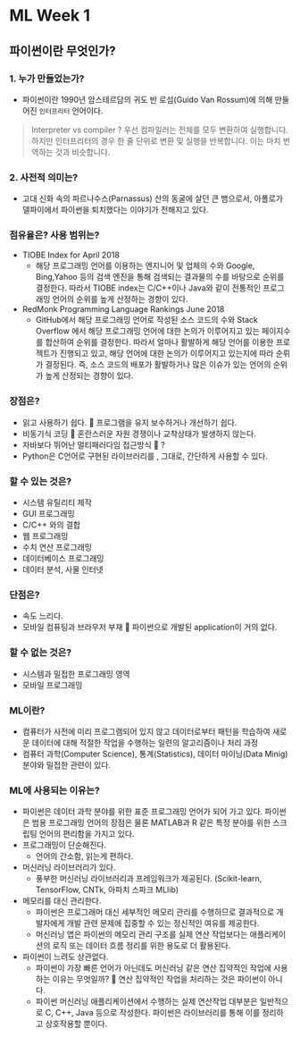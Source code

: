 
# ML Week 1
## 파이썬이란 무엇인가?
### 1. 누가 만들었는가?
  * 파이썬이란 1990년 암스테르담의 귀도 반 로섬(Guido Van Rossum)에 의해 만들어진 `인터프리터` 언어이다.
  > Interpreter vs compiler ?  우선 컴파일러는 전체를 모두 변환하여 실행합니다. 하지만 인터프리터의 경우 한 줄 단위로 변환 및 실행을 반복합니다. 이는 마치 번역하는 것과 비슷합니다.
### 2. 사전적 의미는?
  * 고대 신화 속의 파르나수스(Parnassus) 산의 동굴에 살던 큰 뱀으로서, 아폴로가 델파이에서 파이썬을 퇴치했다는 이야기가 전해지고 있다.
### 점유율은? 사용 범위는?
  * TIOBE Index for April 2018
    * 해당 프로그래밍 언어를 이용하는 엔지니어 및 업체의 수와 Google, Bing,Yahoo 등의 검색 엔진을 통해 검색되는 결과물의 수를 바탕으로 순위를 결정한다. 따라서 TIOBE index는 C/C++이나 Java와 같이 전통적인 프로그래밍 언어의 순위를 높게 산정하는 경향이 있다.
  * RedMonk Programming Language Rankings June 2018
    * GitHub에서 해당 프로그래밍 언어로 작성된 소스 코드의 수와 Stack Overflow 에서 해당 프로그래밍 언어에 대한 논의가 이루어지고 있는 페이지수를 합산하여 순위를 결정한다. 따라서 얼마나 활발하게 해당 언어를 이용한 프로젝트가 진행되고 있고, 해당 언어에 대한 논의가 이루어지고 있는지에 따라 순뤼가 결정된다. 즉, 소스 코드의 배포가 활발하거나 많은 이슈가 있는 언어의 순위가 높게 산정되는 경향이 있다.
### 장점은?
  * 읽고 사용하기 쉽다.  프로그램을 유지 보수하거나 개선하기 쉽다.
  * 비동기식 코딩  혼란스러운 자원 경쟁이나 교착상태가 발생하지 않는다.
  * 자바보다 뛰어난 멀티패러다임 접근방식  ?
  * Python은 C언어로 구현된 라이브러리를 , 그대로, 간단하게 사용할 수 있다.
### 할 수 있는 것은?
  * 시스템 유틸리티 제작
  * GUI 프로그래밍
  * C/C++ 와의 결합
  * 웹 프로그래밍
  * 수치 연산 프로그래밍
  * 데이터베이스 프로그래밍
  * 데이터 분석, 사물 인터넷
### 단점은?
  * 속도 느리다.
  * 모바일 컴퓨팅과 브라우저 부재  파이썬으로 개발된 application이 거의 없다.
### 할 수 없는 것은?
  * 시스템과 밀접한 프로그래밍 영역
  * 모바일 프로그래밍
### ML이란?
  * 컴퓨터가 사전에 미리 프로그램되어 있지 않고 데이터로부터 패턴을 학습하여 새로운 데이터에 대해 적절한 작업을 수행하는 일련의 알고리즘이나 처리 과정
  * 컴퓨터 과학(Computer Science), 통계(Statistics), 데이터 마이닝(Data Minig)분야와 밀접한 관련이 있다.
### ML에 사용되는 이유는?
  * 파이썬은 데이터 과학 분야를 위한 표준 프로그래밍 언어가 되어 가고 있다. 파이썬은 범용 프로그래밍 언어의 장점은 물론 MATLAB과 R 같은 특정 분야를 위한 스크립팅 언어의 편리함을 가지고 있다.
  * 프로그래밍이 단순해진다.
    * 언어의 간소함, 읽는게 편하다.
  * 머신러닝 라이브러리가 있다.
    * 풍부한 머신러닝 라이브러리과 프레임워크가 제공된다. (Scikit-learn, TensorFlow, CNTk, 아파치 스파크 MLlib)
  * 메모리를 대신 관리한다.
    * 파이썬은 프로그래머 대신 세부적인 메모리 관리를 수행하므로 결과적으로 개발자에게 개발 관련 문제에 집중할 수 있는 정신적인 여유를 제공한다.
    * 머신러닝 앱은 파이썬의 메모리 관리 구조를 실제 연산 작업보다는 애플리케이션의 로직 또는 데이터 흐름 정리를 위한 용도로 더 활용된다.
  * 파이썬이 느려도 상관없다.
    * 파이썬이 가장 빠른 언어가 아닌데도 머신러닝 같은 연산 집약적인 작업에 사용하는 이유는 무엇일까?  연산 집약적인 작업을 처리하는 것은 파이썬이 아니다.  
    * 파이썬 머신러닝 애플리케이션에서 수행하는 실제 연산작업 대부분은 일반적으로 C, C++, Java 등으로 작성한다. 파이썬은 라이브러리를 통해 이를 정리하고 상호작용할 뿐이다.
